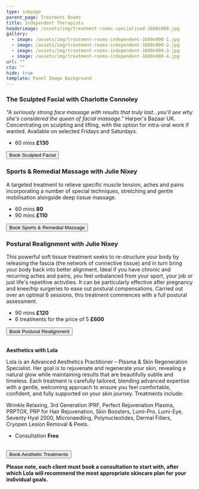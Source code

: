 ```yaml
---
type: subpage
parent_page: Treatment Rooms
title: Independent Therapists
headerimage: /assets/img/treatment-rooms-specialised-1600x900.jpg
gallery:
  - image: /assets/img/treatment-rooms-independent-1600x900-1.jpg
  - image: /assets/img/treatment-rooms-independent-1600x900-2.jpg
  - image: /assets/img/treatment-rooms-independent-1600x900-3.jpg
  - image: /assets/img/treatment-rooms-independent-1600x900-4.jpg
url: ""
cta: ""
hide: true
template: Panel Image Background
---
```

### The Sculpted Facial with Charlotte Connoley

*"A seriously strong face massage with results that truly last...you'll see why she's considered the queen of facial massage."* Harper's Bazaar UK. Concentrating on sculpting and lifting, with the option for intra-oral work if wanted. Available on selected Fridays and Saturdays.

* 60 mins **£130**

<a href="https://www.fresha.com/a/treatment-rooms-hastings-the-old-rectory-harold-road-uk-cro1x5rw?pId=86052"><button>Book Sculpted Facial</button></a>

### Sports & Remedial Massage with Julie Nixey

A targeted treatment to relieve specific muscle tension, aches and pains incorporating a number of special techniques, stretching and gentle mobilisation alongside deep tissue massage.

* 60 mins **80**
* 90 mins **£110**

<a href="https://www.fresha.com/a/treatment-rooms-hastings-the-old-rectory-harold-road-uk-cro1x5rw?pId=86052"><button>Book Sports & Remedial Massage</button></a>

### Postural Realignment with Julie Nixey

This powerful soft tissue treatment seeks to re-structure your body by releasing the fascia (the network of connective tissue) and in turn bring your body back into better alignment. Ideal if you have chronic and recurring aches and pains, you feel unbalanced from your sport, your job or just life's repetitive activities. It can be particularly effective after pregnancy and knee/hip surgeries to ease out postural compensations. Carried out over an optimal 6 sessions, this treatment commences with a full postural assessment.

* 90 mins **£120**
* 6 treatments for the price of 5 **£600**

<a href="https://www.fresha.com/a/treatment-rooms-hastings-the-old-rectory-harold-road-uk-cro1x5rw?pId=86052"><button>Book Postural Realignment</button></a>

\
**Aesthetics with Lola**

Lola is an Advanced Aesthetics Practitioner – Plasma & Skin Regeneration Specialist. Her goal is to rejuvenate and regenerate your skin, revealing a natural glow while maintaining results that are beautifully subtle and timeless. Each treatment is carefully tailored, blending advanced expertise with a gentle, welcoming approach to ensure you feel comfortable, confident, and fully supported on your skin journey. Treatments include:

Wrinkle Relaxing, 3rd Generation IPRF, Perfect Rejuvenation Plasma, PRPTOX, PRP for Hair Rejuvenation, Skin Boosters, Lumi-Pro, Lumi-Eye, Seventy Hyal 2000, Microneedling, Polynucleotides, Dermal Fillers, Cryopen Lesion Removal & Peels.

* Consultation **Free**

\
<a href="https://www.fresha.com/a/treatment-rooms-hastings-the-old-rectory-harold-road-uk-cro1x5rw?pId=86052"><button>Book Aesthetic Treatments</button></a>



**Please note, each client must book a consultation to start with, after which Lola will recommend the most appropriate skincare plan for your individual goals.**
